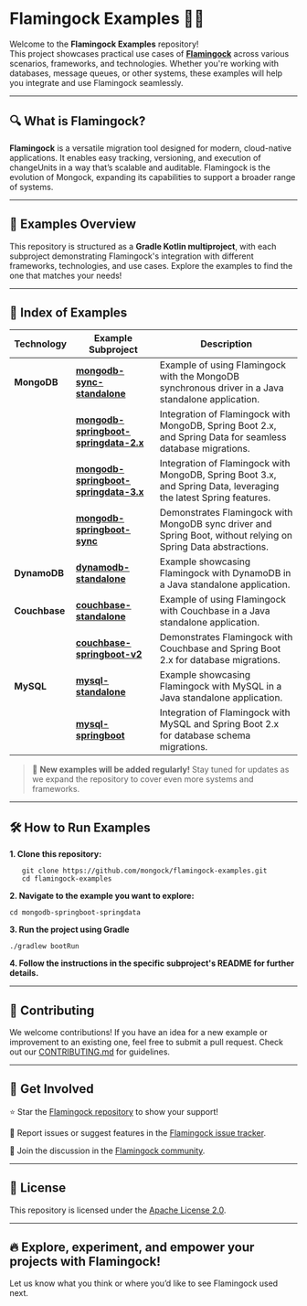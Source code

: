# Flamingock Examples 🐓🔥

Welcome to the **Flamingock Examples** repository!  
This project showcases practical use cases of **[Flamingock](https://github.com/mongock/flamingock-project)** across various
scenarios, frameworks, and technologies. Whether you're working with databases, message queues, or other systems, these
examples will help you integrate and use Flamingock seamlessly.

---

## 🔍 What is Flamingock?

**Flamingock** is a versatile migration tool designed for modern, cloud-native applications. It enables easy tracking,
versioning, and execution of changeUnits in a way that’s scalable and auditable. Flamingock is the evolution of Mongock,
expanding its capabilities to support a broader range of systems.

---

## 📖 Examples Overview

This repository is structured as a **Gradle Kotlin multiproject**, with each subproject demonstrating Flamingock's
integration with different frameworks, technologies, and use cases. Explore the examples to find the one that matches
your needs!

---

## 📂 Index of Examples

| **Technology**       | **Example Subproject**                                                     | **Description**                                                                                                    |
|----------------------|----------------------------------------------------------------------------|--------------------------------------------------------------------------------------------------------------------|
| **MongoDB**          | **[mongodb-sync-standalone](mongodb-sync-standalone)**                     | Example of using Flamingock with the MongoDB synchronous driver in a Java standalone application.                  |
|                      | **[mongodb-springboot-springdata-2.x](mongodb-springboot-springdata-2.x)** | Integration of Flamingock with MongoDB, Spring Boot 2.x, and Spring Data for seamless database migrations.         |
|                      | **[mongodb-springboot-springdata-3.x](mongodb-springboot-springdata-3.x)** | Integration of Flamingock with MongoDB, Spring Boot 3.x, and Spring Data, leveraging the latest Spring features.   |
|                      | **[mongodb-springboot-sync](mongodb-springboot-sync)**                     | Demonstrates Flamingock with MongoDB sync driver and Spring Boot, without relying on Spring Data abstractions.     |
| **DynamoDB**         | **[dynamodb-standalone](dynamodb-standalone)**                             | Example showcasing Flamingock with DynamoDB in a Java standalone application.                                      |
| **Couchbase**        | **[couchbase-standalone](couchbase-standalone)**                           | Example of using Flamingock with Couchbase in a Java standalone application.                                       |
|                      | **[couchbase-springboot-v2](couchbase-springboot-v2)**                     | Demonstrates Flamingock with Couchbase and Spring Boot 2.x for database migrations.                                |
| **MySQL**            | **[mysql-standalone](mysql-standalone)**                                   | Example showcasing Flamingock with MySQL in a Java standalone application.                                         |
|                      | **[mysql-springboot](mysql-springboot)**                                   | Integration of Flamingock with MySQL and Spring Boot 2.x for database schema migrations.                           |

> 🚀 **New examples will be added regularly!** Stay tuned for updates as we expand the repository to cover even more
> systems and frameworks.

---

## 🛠 How to Run Examples

**1. Clone this repository:**
```shell
   git clone https://github.com/mongock/flamingock-examples.git
   cd flamingock-examples
```

**2. Navigate to the example you want to explore:**
```shell
cd mongodb-springboot-springdata
```

**3. Run the project using Gradle**
```shell
./gradlew bootRun
```

**4. Follow the instructions in the specific subproject's README for further details.**

___

## 📢 Contributing
We welcome contributions! If you have an idea for a new example or improvement to an existing one, feel free to submit a pull request. Check out our [CONTRIBUTING.md](CONTRIBUTING.md) for guidelines.

___

## 🤝 Get Involved
⭐ Star the [Flamingock repository](https://github.com/mongock/flamingock-project) to show your support!

🐞 Report issues or suggest features in the [Flamingock issue tracker](https://github.com/mongock/flamingock-project/issues).

💬 Join the discussion in the [Flamingock community](https://github.com/mongock/flamingock-project/discussions).

___

## 📜 License
This repository is licensed under the [Apache License 2.0](LICENSE.md).

___

## 🔥 Explore, experiment, and empower your projects with Flamingock!
Let us know what you think or where you’d like to see Flamingock used next.
